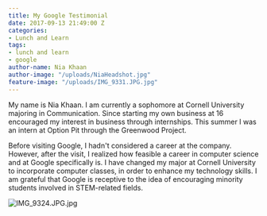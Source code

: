 ```yaml
---
title: My Google Testimonial
date: 2017-09-13 21:49:00 Z
categories:
- Lunch and Learn
tags:
- lunch and learn
- google
author-name: Nia Khaan
author-image: "/uploads/NiaHeadshot.jpg"
feature-image: "/uploads/IMG_9331.JPG.jpg"
---
```


My name is Nia Khaan. I am currently a sophomore at Cornell University majoring in Communication. Since starting my own business at 16 encouraged my interest in business through internships. This summer I was an intern at Option Pit through the Greenwood Project.

Before visiting Google, I hadn't considered a career at the company. However, after the visit, I realized how feasible a career in computer science and at Google specifically is. I have changed my major at Cornell University to incorporate computer classes, in order to enhance my technology skills. I am grateful that Google is receptive to the idea of encouraging minority students involved in STEM-related fields. 

![IMG_9324.JPG.jpg](/uploads/IMG_9324.JPG.jpg)

